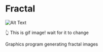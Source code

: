 # Fractal

![Alt Text](./fractal.gif)

👆 This is gif image! wait for it to change

Graphics program generating fractal images
